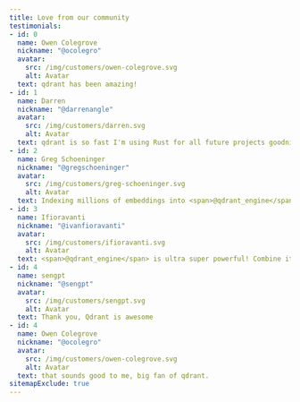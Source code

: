 ```yaml
---
title: Love from our community
testimonials:
- id: 0
  name: Owen Colegrove
  nickname: "@ocolegro"
  avatar:
    src: /img/customers/owen-colegrove.svg
    alt: Avatar
  text: qdrant has been amazing!
- id: 1
  name: Darren
  nickname: "@darrenangle"
  avatar:
    src: /img/customers/darren.svg
    alt: Avatar
  text: qdrant is so fast I'm using Rust for all future projects goodnight everyone
- id: 2
  name: Greg Schoeninger
  nickname: "@gregschoeninger"
  avatar:
    src: /img/customers/greg-schoeninger.svg
    alt: Avatar
  text: Indexing millions of embeddings into <span>@qdrant_engine</span> has been the smoothest experience I've had so far with a vector db. Team Rustacian all the way &#129408;
- id: 3
  name: Ifioravanti
  nickname: "@ivanfioravanti"
  avatar:
    src: /img/customers/ifioravanti.svg
    alt: Avatar
  text: <span>@qdrant_engine</span> is ultra super powerful! Combine it to <span>@LangChainAI</span> and you have a super productivity boost for your AI projects &#9193;&#9193;&#9193;
- id: 4
  name: sengpt
  nickname: "@sengpt"
  avatar:
    src: /img/customers/sengpt.svg
    alt: Avatar
  text: Thank you, Qdrant is awesome
- id: 4
  name: Owen Colegrove
  nickname: "@ocolegro"
  avatar:
    src: /img/customers/owen-colegrove.svg
    alt: Avatar
  text: that sounds good to me, big fan of qdrant.
sitemapExclude: true
---
```

